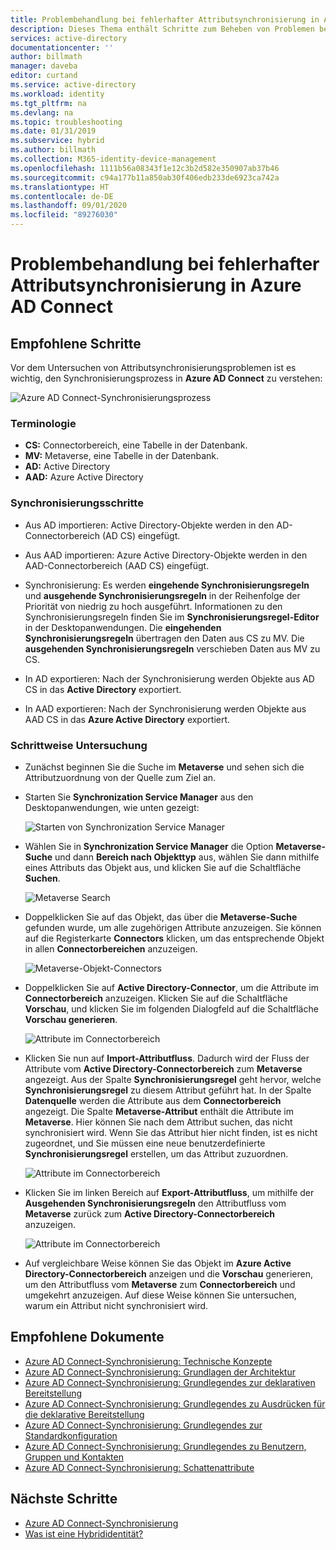 ```yaml
---
title: Problembehandlung bei fehlerhafter Attributsynchronisierung in Azure AD Connect | Microsoft-Dokumentation
description: Dieses Thema enthält Schritte zum Beheben von Problemen bei der Attributsynchronisierung mithilfe der Aufgaben zur Problembehandlung.
services: active-directory
documentationcenter: ''
author: billmath
manager: daveba
editor: curtand
ms.service: active-directory
ms.workload: identity
ms.tgt_pltfrm: na
ms.devlang: na
ms.topic: troubleshooting
ms.date: 01/31/2019
ms.subservice: hybrid
ms.author: billmath
ms.collection: M365-identity-device-management
ms.openlocfilehash: 1111b56a08343f1e12c3b2d582e350907ab37b46
ms.sourcegitcommit: c94a177b11a850ab30f406edb233de6923ca742a
ms.translationtype: HT
ms.contentlocale: de-DE
ms.lasthandoff: 09/01/2020
ms.locfileid: "89276030"
---
```

# <a name="troubleshoot-an-attribute-not-synchronizing-in-azure-ad-connect"></a>Problembehandlung bei fehlerhafter Attributsynchronisierung in Azure AD Connect

## <a name="recommended-steps"></a>**Empfohlene Schritte**

Vor dem Untersuchen von Attributsynchronisierungsproblemen ist es wichtig, den Synchronisierungsprozess in **Azure AD Connect** zu verstehen:

  ![Azure AD Connect-Synchronisierungsprozess](media/tshoot-connect-attribute-not-syncing/tshoot-connect-attribute-not-syncing/syncingprocess.png)

### <a name="terminology"></a>**Terminologie**

* **CS:** Connectorbereich, eine Tabelle in der Datenbank.
* **MV:** Metaverse, eine Tabelle in der Datenbank.
* **AD:** Active Directory
* **AAD:** Azure Active Directory

### <a name="synchronization-steps"></a>**Synchronisierungsschritte**

* Aus AD importieren: Active Directory-Objekte werden in den AD-Connectorbereich (AD CS) eingefügt.

* Aus AAD importieren: Azure Active Directory-Objekte werden in den AAD-Connectorbereich (AAD CS) eingefügt.

* Synchronisierung: Es werden **eingehende Synchronisierungsregeln** und **ausgehende Synchronisierungsregeln** in der Reihenfolge der Priorität von niedrig zu hoch ausgeführt. Informationen zu den Synchronisierungsregeln finden Sie im **Synchronisierungsregel-Editor** in der Desktopanwendungen. Die **eingehenden Synchronisierungsregeln** übertragen den Daten aus CS zu MV. Die **ausgehenden Synchronisierungsregeln** verschieben Daten aus MV zu CS.

* In AD exportieren: Nach der Synchronisierung werden Objekte aus AD CS in das **Active Directory** exportiert.

* In AAD exportieren: Nach der Synchronisierung werden Objekte aus AAD CS in das **Azure Active Directory** exportiert.

### <a name="step-by-step-investigation"></a>**Schrittweise Untersuchung**

* Zunächst beginnen Sie die Suche im **Metaverse** und sehen sich die Attributzuordnung von der Quelle zum Ziel an.

* Starten Sie **Synchronization Service Manager** aus den Desktopanwendungen, wie unten gezeigt:

  ![Starten von Synchronization Service Manager](media/tshoot-connect-attribute-not-syncing/tshoot-connect-attribute-not-syncing/startmenu.png)

* Wählen Sie in **Synchronization Service Manager** die Option **Metaverse-Suche** und dann **Bereich nach Objekttyp** aus, wählen Sie dann mithilfe eines Attributs das Objekt aus, und klicken Sie auf die Schaltfläche **Suchen**.

  ![Metaverse Search](media/tshoot-connect-attribute-not-syncing/tshoot-connect-attribute-not-syncing/mvsearch.png)

* Doppelklicken Sie auf das Objekt, das über die **Metaverse-Suche** gefunden wurde, um alle zugehörigen Attribute anzuzeigen. Sie können auf die Registerkarte **Connectors** klicken, um das entsprechende Objekt in allen **Connectorbereichen** anzuzeigen.

  ![Metaverse-Objekt-Connectors](media/tshoot-connect-attribute-not-syncing/tshoot-connect-attribute-not-syncing/mvattributes.png)

* Doppelklicken Sie auf **Active Directory-Connector**, um die Attribute im **Connectorbereich** anzuzeigen. Klicken Sie auf die Schaltfläche **Vorschau**, und klicken Sie im folgenden Dialogfeld auf die Schaltfläche **Vorschau generieren**.

  ![Attribute im Connectorbereich](media/tshoot-connect-attribute-not-syncing/tshoot-connect-attribute-not-syncing/csattributes.png)

* Klicken Sie nun auf **Import-Attributfluss**. Dadurch wird der Fluss der Attribute vom **Active Directory-Connectorbereich** zum **Metaverse** angezeigt. Aus der Spalte **Synchronisierungsregel** geht hervor, welche **Synchronisierungsregel** zu diesem Attribut geführt hat. In der Spalte **Datenquelle** werden die Attribute aus dem **Connectorbereich** angezeigt. Die Spalte **Metaverse-Attribut** enthält die Attribute im **Metaverse**. Hier können Sie nach dem Attribut suchen, das nicht synchronisiert wird. Wenn Sie das Attribut hier nicht finden, ist es nicht zugeordnet, und Sie müssen eine neue benutzerdefinierte **Synchronisierungsregel** erstellen, um das Attribut zuzuordnen.

  ![Attribute im Connectorbereich](media/tshoot-connect-attribute-not-syncing/tshoot-connect-attribute-not-syncing/cstomvattributeflow.png)

* Klicken Sie im linken Bereich auf **Export-Attributfluss**, um mithilfe der **Ausgehenden Synchronisierungsregeln** den Attributfluss vom **Metaverse** zurück zum **Active Directory-Connectorbereich** anzuzeigen.

  ![Attribute im Connectorbereich](media/tshoot-connect-attribute-not-syncing/tshoot-connect-attribute-not-syncing/mvtocsattributeflow.png)

* Auf vergleichbare Weise können Sie das Objekt im **Azure Active Directory-Connectorbereich** anzeigen und die **Vorschau** generieren, um den Attributfluss vom **Metaverse** zum **Connectorbereich** und umgekehrt anzuzeigen. Auf diese Weise können Sie untersuchen, warum ein Attribut nicht synchronisiert wird.

## <a name="recommended-documents"></a>**Empfohlene Dokumente**
* [Azure AD Connect-Synchronisierung: Technische Konzepte](./how-to-connect-sync-technical-concepts.md)
* [Azure AD Connect-Synchronisierung: Grundlagen der Architektur](./concept-azure-ad-connect-sync-architecture.md)
* [Azure AD Connect-Synchronisierung: Grundlegendes zur deklarativen Bereitstellung](./concept-azure-ad-connect-sync-declarative-provisioning.md)
* [Azure AD Connect-Synchronisierung: Grundlegendes zu Ausdrücken für die deklarative Bereitstellung](./concept-azure-ad-connect-sync-declarative-provisioning-expressions.md)
* [Azure AD Connect-Synchronisierung: Grundlegendes zur Standardkonfiguration](./concept-azure-ad-connect-sync-default-configuration.md)
* [Azure AD Connect-Synchronisierung: Grundlegendes zu Benutzern, Gruppen und Kontakten](./concept-azure-ad-connect-sync-user-and-contacts.md)
* [Azure AD Connect-Synchronisierung: Schattenattribute](./how-to-connect-syncservice-shadow-attributes.md)

## <a name="next-steps"></a>Nächste Schritte

- [Azure AD Connect-Synchronisierung](how-to-connect-sync-whatis.md)
- [Was ist eine Hybrididentität?](whatis-hybrid-identity.md)